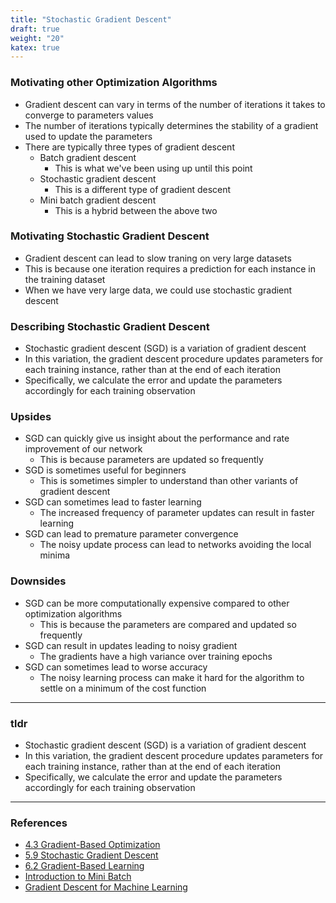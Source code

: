 ```yaml
---
title: "Stochastic Gradient Descent"
draft: true
weight: "20"
katex: true
---
```


### Motivating other Optimization Algorithms
- Gradient descent can vary in terms of the number of iterations it takes to converge to parameters values
- The number of iterations typically determines the stability of a gradient used to update the parameters
- There are typically three types of gradient descent
	- Batch gradient descent
		- This is what we've been using up until this point
	- Stochastic gradient descent
		- This is a different type of gradient descent
	- Mini batch gradient descent
		- This is a hybrid between the above two

### Motivating Stochastic Gradient Descent
- Gradient descent can lead to slow traning on very large datasets
- This is because one iteration requires a prediction for each instance in the training dataset
- When we have very large data, we could use stochastic gradient descent

### Describing Stochastic Gradient Descent
- Stochastic gradient descent (SGD) is a variation of gradient descent
- In this variation, the gradient descent procedure updates parameters for each training instance, rather than at the end of each iteration
- Specifically, we calculate the error and update the parameters accordingly for each training observation

### Upsides
- SGD can quickly give us insight about the performance and rate improvement of our network
	- This is because parameters are updated so frequently
- SGD is sometimes useful for beginners
	- This is sometimes simpler to understand than other variants of gradient descent
- SGD can sometimes lead to faster learning
	- The increased frequency of parameter updates can result in faster learning
- SGD can lead to premature parameter convergence
	- The noisy update process can lead to networks avoiding the local minima

### Downsides
- SGD can be more computationally expensive compared to other optimization algorithms
	- This is because the parameters are compared and updated so frequently
- SGD can result in updates leading to noisy gradient
	- The gradients have a high variance over training epochs
- SGD can sometimes lead to worse accuracy
	- The noisy learning process can make it hard for the algorithm to settle on a minimum of the cost function

---

### tldr
- Stochastic gradient descent (SGD) is a variation of gradient descent
- In this variation, the gradient descent procedure updates parameters for each training instance, rather than at the end of each iteration
- Specifically, we calculate the error and update the parameters accordingly for each training observation

---

### References
- [4.3 Gradient-Based Optimization](http://www.deeplearningbook.org/contents/numerical.html)
- [5.9 Stochastic Gradient Descent](http://www.deeplearningbook.org/contents/ml.html)
- [6.2 Gradient-Based Learning](http://www.deeplearningbook.org/contents/mlp.html#pf6)
- [Introduction to Mini Batch](https://machinelearningmastery.com/gentle-introduction-mini-batch-gradient-descent-configure-batch-size/)
- [Gradient Descent for Machine Learning](https://machinelearningmastery.com/gradient-descent-for-machine-learning/)
